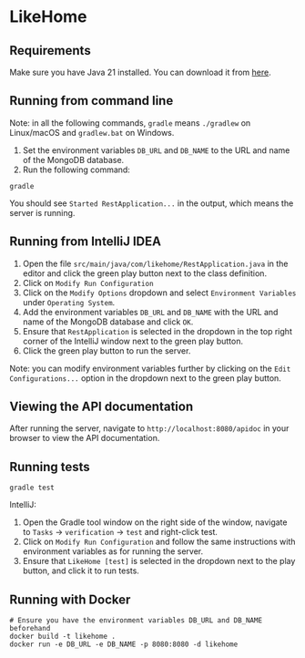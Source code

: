 # LikeHome

## Requirements
Make sure you have Java 21 installed. You can download it from [here](https://www.azul.com/downloads/?version=java-21-lts&package=jdk#zulu).

## Running from command line
Note: in all the following commands, `gradle` means `./gradlew` on Linux/macOS and `gradlew.bat` on Windows.
1. Set the environment variables `DB_URL` and `DB_NAME` to the URL and name of the MongoDB database.
2. Run the following command:

```shell
gradle
```
You should see `Started RestApplication...` in the output, which means the server is running.

## Running from IntelliJ IDEA
1. Open the file `src/main/java/com/likehome/RestApplication.java` in the editor and click the green play button next to the class definition.
2. Click on `Modify Run Configuration`
3. Click on the `Modify Options` dropdown and select `Environment Variables` under `Operating System`.
4. Add the environment variables `DB_URL` and `DB_NAME` with the URL and name of the MongoDB database and click `OK`.
5. Ensure that `RestApplication` is selected in the dropdown in the top right corner of the IntelliJ window next to the green play button.
6. Click the green play button to run the server.

Note: you can modify environment variables further by clicking on the `Edit Configurations...` option in the dropdown next to the green play button.

## Viewing the API documentation
After running the server, navigate to `http://localhost:8080/apidoc` in your browser to view the API documentation.

## Running tests
`gradle test`

IntelliJ:
1. Open the Gradle tool window on the right side of the window, navigate to `Tasks` -> `verification` -> `test` and right-click test.
2. Click on `Modify Run Configuration` and follow the same instructions with environment variables as for running the server.
3. Ensure that `LikeHome [test]` is selected in the dropdown next to the play button, and click it to run tests.

## Running with Docker

```shell
# Ensure you have the environment variables DB_URL and DB_NAME beforehand
docker build -t likehome .
docker run -e DB_URL -e DB_NAME -p 8080:8080 -d likehome
```